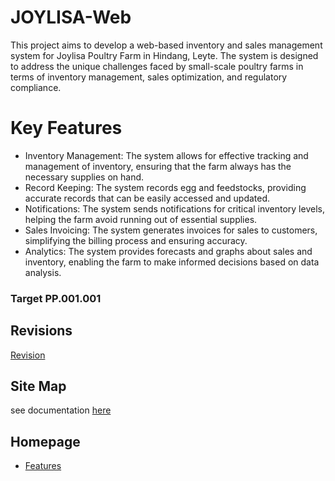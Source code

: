 # JOYLISA-Web
This project aims to develop a web-based inventory and sales management system for Joylisa Poultry Farm in Hindang, Leyte. The system is designed to address the unique challenges faced by small-scale poultry farms in terms of inventory management, sales optimization, and regulatory compliance.

# Key Features
* Inventory Management: The system allows for effective tracking and management of inventory, ensuring that the farm always has the necessary supplies on hand.
* Record Keeping: The system records egg and feedstocks, providing accurate records that can be easily accessed and updated.
* Notifications: The system sends notifications for critical inventory levels, helping the farm avoid running out of essential supplies.
* Sales Invoicing: The system generates invoices for sales to customers, simplifying the billing process and ensuring accuracy.
* Analytics: The system provides forecasts and graphs about sales and inventory, enabling the farm to make informed decisions based on data analysis.

### Target PP.001.001

## Revisions
[Revision](Revision/README.md)
## Site Map
see documentation [here](page1/README.md)
## Homepage
* [Features](ManageSales/README.md)


